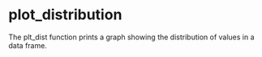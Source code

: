 # plot_distribution
The plt_dist function prints a graph showing the distribution of values ​​in a data frame. 

